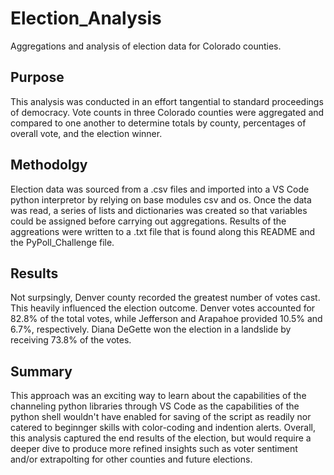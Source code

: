 # Election_Analysis
Aggregations and analysis of election data for Colorado counties.


## Purpose

This analysis was conducted in an effort tangential to standard proceedings of democracy. Vote counts in three Colorado counties were aggregated and compared to one another to determine totals by county, percentages of overall vote, and the election winner.


## Methodolgy

Election data was sourced from a .csv files and imported into a VS Code python interpretor by relying on base modules csv and os. Once the data was read, a series of lists and dictionaries was created so that variables could be assigned before carrying out aggregations. Results of the aggreations were written to a .txt file that is found along this README and the PyPoll_Challenge file. 

## Results

Not surpsingly, Denver county recorded the greatest number of votes cast. This heavily influenced the election outcome. Denver votes accounted for 82.8% of the total votes, while Jefferson and Arapahoe provided 10.5% and 6.7%, respectively. Diana DeGette won the election in a landslide by receiving 73.8% of the votes.

## Summary
This approach was an exciting way to learn about the capabilities of the channeling python libraries through VS Code as the capabilities of the python shell wouldn't have enabled for saving of the script as readily nor catered to beginnger skills with color-coding and indention alerts. Overall, this analysis captured the end results of the election, but would require a deeper dive to produce more refined insights such as voter sentiment and/or extrapolting for other counties and future elections.
